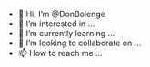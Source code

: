 - 👋 Hi, I’m @DonBolenge
- 👀 I’m interested in ...
- 🌱 I’m currently learning ...
- 💞️ I’m looking to collaborate on ...
- 📫 How to reach me ...

<!---
DonBolenge/DonBolenge is a ✨ special ✨ repository because its `README.md` (this file) appears on your GitHub profile.
You can click the Preview link to take a look at your changes.
--->
